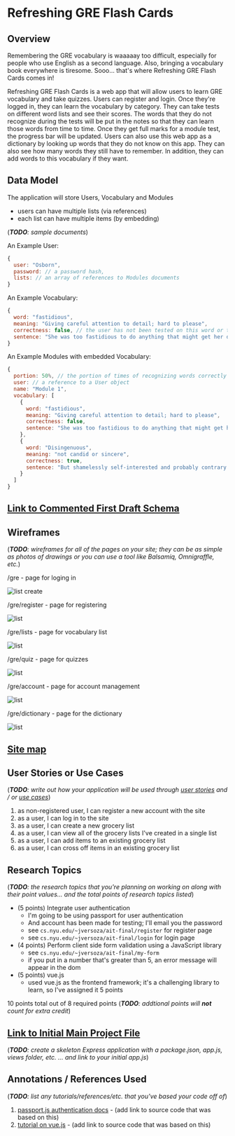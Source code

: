 # Refreshing GRE Flash Cards

## Overview


Remembering the GRE vocabulary is waaaaay too difficult, especially for people who use English as a second language. Also, bringing a vocabulary book everywhere is tiresome. Sooo... that's where Refreshing GRE Flash Cards comes in!

Refreshing GRE Flash Cards is a web app that will allow users to learn GRE vocabulary and take quizzes. Users can register and login. Once they're logged in, they can learn the vocabulary by category. They can take tests on different word lists and see their scores. The words that they do not recognize during the tests will be put in the notes so that they can learn those words from time to time. Once they get full marks for a module test, the progress bar will be updated. Users can also use this web app as a dictionary by looking up words that they do not know on this app. They can also see how many words they still have to remember. In addition, they can add words to this vocabulary if they want.

## Data Model

The application will store Users, Vocabulary and Modules

* users can have multiple lists (via references)
* each list can have multiple items (by embedding)

(___TODO__: sample documents_)

An Example User:

```javascript
{
  user: "Osborn",
  password: // a password hash,
  lists: // an array of references to Modules documents
}
```

An Example Vocabulary:

```javascript
{
  word: "fastidious",
  meaning: "Giving careful attention to detail; hard to please",
  correctness: false, // the user has not been tested on this word or the user fail to recall the meaning of this word during the test
  sentence: "She was too fastidious to do anything that might get her dirty."//    example of how to use this word
}
```

An Example Modules with embedded Vocabulary:

```javascript
{
  portion: 50%, // the portion of times of recognizing words correctly during the test (the best one)
  user: // a reference to a User object
  name: "Module 1",
  vocabulary: [
    {
      word: "fastidious",
      meaning: "Giving careful attention to detail; hard to please",
      correctness: false,
      sentence: "She was too fastidious to do anything that might get her dirty."
    },
    {
      word: "Disingenuous",
      meaning: "not candid or sincere",
      correctness: true,
      sentence: "But shamelessly self-interested and probably contrary to his real views on the EU though it is, the mayor’s move is perhaps not entirely disingenuous."
    }
  ]
}
```


## [Link to Commented First Draft Schema](src/db.js) 


## Wireframes

(___TODO__: wireframes for all of the pages on your site; they can be as simple as photos of drawings or you can use a tool like Balsamiq, Omnigraffle, etc._)

/gre - page for loging in

![list create](documentation/1.jpg)

/gre/register - page for registering

![list](documentation/2.jpg)

/gre/lists - page for vocabulary list

![list](documentation/3.jpg)

/gre/quiz - page for quizzes

![list](documentation/4.jpg)

/gre/account - page for account management

![list](documentation/5.jpg)

/gre/dictionary - page for the dictionary

![list](documentation/6.jpg)

## [Site map](documentation/7.jpg)

## User Stories or Use Cases

(___TODO__: write out how your application will be used through [user stories](http://en.wikipedia.org/wiki/User_story#Format) and / or [use cases](https://www.mongodb.com/download-center?jmp=docs&_ga=1.47552679.1838903181.1489282706#previous)_)

1. as non-registered user, I can register a new account with the site
2. as a user, I can log in to the site
3. as a user, I can create a new grocery list
4. as a user, I can view all of the grocery lists I've created in a single list
5. as a user, I can add items to an existing grocery list
6. as a user, I can cross off items in an existing grocery list

## Research Topics

(___TODO__: the research topics that you're planning on working on along with their point values... and the total points of research topics listed_)

* (5 points) Integrate user authentication
    * I'm going to be using passport for user authentication
    * And account has been made for testing; I'll email you the password
    * see <code>cs.nyu.edu/~jversoza/ait-final/register</code> for register page
    * see <code>cs.nyu.edu/~jversoza/ait-final/login</code> for login page
* (4 points) Perform client side form validation using a JavaScript library
    * see <code>cs.nyu.edu/~jversoza/ait-final/my-form</code>
    * if you put in a number that's greater than 5, an error message will appear in the dom
* (5 points) vue.js
    * used vue.js as the frontend framework; it's a challenging library to learn, so I've assigned it 5 points

10 points total out of 8 required points (___TODO__: addtional points will __not__ count for extra credit_)


## [Link to Initial Main Project File](app.js) 

(___TODO__: create a skeleton Express application with a package.json, app.js, views folder, etc. ... and link to your initial app.js_)

## Annotations / References Used

(___TODO__: list any tutorials/references/etc. that you've based your code off of_)

1. [passport.js authentication docs](http://passportjs.org/docs) - (add link to source code that was based on this)
2. [tutorial on vue.js](https://vuejs.org/v2/guide/) - (add link to source code that was based on this)
